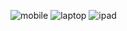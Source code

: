![mobile](https://github.com/user-attachments/assets/0d89c4bf-24ee-4f62-878c-3e7b32ec40f3)
![laptop](https://github.com/user-attachments/assets/85722a9b-7362-4cca-b4f9-903ca3443187)
![ipad](https://github.com/user-attachments/assets/2d8db554-92a3-4677-939f-a0f4bdf07c89)
